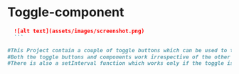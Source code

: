 # Toggle-component

  ```md
    ![alt text](assets/images/screenshot.png)
    ```

#This Project contain a couple of toggle buttons which can be used to toggle respective component. 
#Both the toggle buttons and components work irrespective of the other button and components.
#There is also a setInterval function which works only if the toggle is true. 
